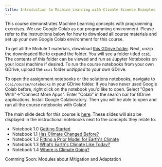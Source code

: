 ```yaml
---
title: Introduction to Machine Learning with Climate Science Examples
---
```


This course demonstrates Machine Learning concepts with programming exercises. We use Google Colab as our programming environment. Please refer to the instructions below for how to download all course materials and set up your own Google Colab environment for this course.

To get all the Module 1 materials, download [this GDrive folder](https://drive.google.com/drive/folders/1VnOTsvSw5Dh4SJNJHtTdV5XhBiuyGXsm?usp=sharing). Next, unzip the downloaded file to expand the folder. You will see a folder titled `ccai`. The contents of this folder can be viewed and run as Jupyter Notebooks on your local machine if desired. To run the course notebooks from your own GDrive, upload the `ccai` folder *unzipped* to your own GDrive.

To open the assignment notebooks or the solutions notebooks, navigate to `ccai/course/notebooks` in your GDrive folder. If you have never used Google Colab before, right click on the notebook you'd like to open. Select "Open With"->"Connect More Apps". Enter "Colab" in the search bar for GDrive applications. Install Google Colaboratory. Then you will be able to open and run all the course notebooks with Colab!

The main slide deck for this course is [here](https://drive.google.com/file/d/1klCOdldfD5CRs-rVaoFgBNhOXJy6wTZ0/view?usp=sharing). These slides will also be displayed in the instructional notebooks next to the concepts they relate to.

* Notebook 1.0 [Getting Started](https://drive.google.com/file/d/1UHI6JEZ5F1ON_MoY66dujC52RuEbNp91/view?usp=sharing)
* Notebook 1.1 [Has Climate Changed Before?](https://drive.google.com/file/d/1htNNzVxR0lmWXGmLufxcQzxL5mb80huh/view?usp=sharing)
* Notebook 1.2 [Fitting a Prior Model for Earth's Climate](https://drive.google.com/file/d/1NSM3A8Kq0GVShetzrY2xmkg6s4wiO7sA/view?usp=sharing)
* Notebook 1.3 [What’s Earth's Climate Like Today?](https://drive.google.com/file/d/1cgdTl7Z2Qq7-LlvLcvGfRl8OSOAYh-I3/view?usp=sharing)
* Notebook 1.4 [Where is Climate Going?](https://drive.google.com/file/d/1Vo1-WYx7MtudFiXIjQtqalFeOkCCS41N/view?usp=sharing)

Comming Soon: Modules about Mitigation and Adaptation